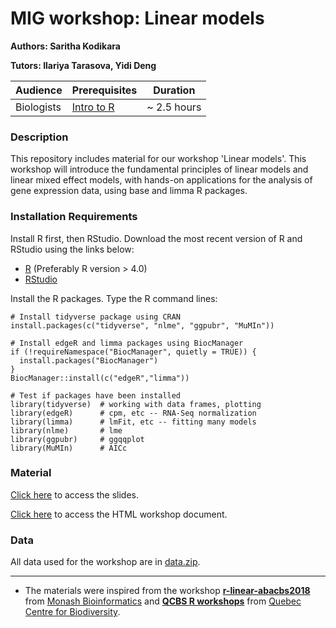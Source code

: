 # MIG workshop: Linear models

**Authors: Saritha Kodikara**

**Tutors: Ilariya Tarasova, Yidi Deng**

| Audience      | Prerequisites | Duration    |
| ------------- | ------------- | ----------- |
| Biologists    | [Intro to R](https://melbintgen.github.io/intro-to-r/intro_r_biologists.html)          |~ 2.5 hours    |


### Description

This repository includes material for our workshop 'Linear models'. This workshop will introduce the fundamental principles of linear models and linear mixed effect models, with hands-on applications for the analysis of gene expression data, using base and limma R packages.

### Installation Requirements

Install R first, then RStudio. Download the most recent version of R and RStudio using the links below:
- [R](https://cran.r-project.org/) (Preferably R version > 4.0)
- [RStudio](https://posit.co/download/rstudio-desktop/#download)

Install the R packages.
Type the R command lines:
``` 
# Install tidyverse package using CRAN
install.packages(c("tidyverse", "nlme", "ggpubr", "MuMIn"))

# Install edgeR and limma packages using BiocManager
if (!requireNamespace("BiocManager", quietly = TRUE)) {
  install.packages("BiocManager")
}
BiocManager::install(c("edgeR","limma"))

# Test if packages have been installed
library(tidyverse)  # working with data frames, plotting
library(edgeR)      # cpm, etc -- RNA-Seq normalization
library(limma)      # lmFit, etc -- fitting many models
library(nlme)       # lme
library(ggpubr)     # ggqqplot
library(MuMIn)      # AICc

```


### Material

[Click here](https://melbintgen.github.io/intro-to-linear-models/linear-models-master/Linear_model_slides.pdf) to access the slides.


[Click here](https://melbintgen.github.io/intro-to-linear-models/linear_models.html) to access the HTML workshop document.

### Data
All data used for the workshop are in [data.zip](https://melbintgen.github.io/intro-to-linear-models/data.zip).


-----

- The materials were inspired from the workshop **[r-linear-abacbs2018](https://monashbioinformaticsplatform.github.io/r-linear-abacbs2018/topics/linear_models_abacbs2018.html)** from [Monash Bioinformatics](https://github.com/MonashBioinformaticsPlatform) and **[QCBS R workshops](https://r.qcbs.ca/workshop04/pres-en/workshop04-pres-en.html#1)** from [Quebec Centre for Biodiversity](https://r.qcbs.ca/). 
